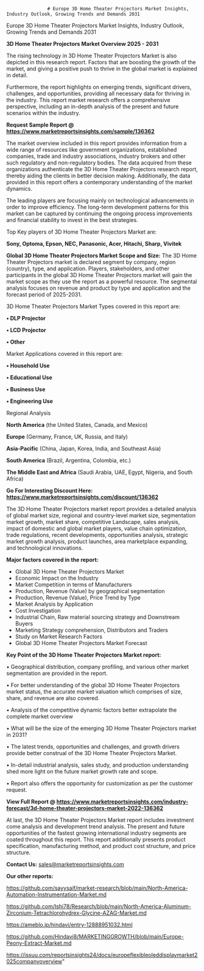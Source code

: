                    # Europe 3D Home Theater Projectors Market Insights, Industry Outlook, Growing Trends and Demands 2031
 Europe 3D Home Theater Projectors Market Insights, Industry Outlook, Growing Trends and Demands 2031

<Strong> 3D Home Theater Projectors Market Overview 2025 - 2031</strong>

The rising technology in 3D Home Theater Projectors Market is also depicted in this research report. Factors that are boosting the growth of the market, and giving a positive push to thrive in the global market is explained in detail.

Furthermore, the report highlights on emerging trends, significant drivers, challenges, and opportunities, providing all necessary data for thriving in the industry. This report market research offers a comprehensive perspective, including an in-depth analysis of the present and future scenarios within the industry.

<strong>Request Sample Report @ <a href=https://www.marketreportsinsights.com/sample/136362>https://www.marketreportsinsights.com/sample/136362</a></strong>

The market overview included in this report provides information from a wide range of resources like government organizations, established companies, trade and industry associations, industry brokers and other such regulatory and non-regulatory bodies. The data acquired from these organizations authenticate the 3D Home Theater Projectors research report, thereby aiding the clients in better decision making. Additionally, the data provided in this report offers a contemporary understanding of the market dynamics.

The leading players are focusing mainly on technological advancements in order to improve efficiency. The long-term development patterns for this market can be captured by continuing the ongoing process improvements and financial stability to invest in the best strategies.

Top Key players of 3D Home Theater Projectors Market are:

<strong>Sony, Optoma, Epson, NEC, Panasonic, Acer, Hitachi, Sharp, Vivitek</strong>

<strong><b>Global 3D Home Theater Projectors Market Scope and Size:</b></strong>
The 3D Home Theater Projectors market is declared segment by company, region (country), type, and application. Players, stakeholders, and other participants in the global 3D Home Theater Projectors market will gain the market scope as they use the report as a powerful resource. The segmental analysis focuses on revenue and product by type and application and the forecast period of 2025-2031.

3D Home Theater Projectors Market Types covered in this report are:

<strong>• DLP Projector

• LCD Projector

• Other</strong>

Market Applications covered in this report are:

<strong>• Household Use

• Educational Use

• Business Use

• Engineering Use</strong> 

Regional Analysis

<strong>North America</strong> (the United States, Canada, and Mexico)

<strong>Europe</strong> (Germany, France, UK, Russia, and Italy)

<strong>Asia-Pacific</strong> (China, Japan, Korea, India, and Southeast Asia)

<strong>South America</strong> (Brazil, Argentina, Colombia, etc.)

<strong>The Middle East and Africa</strong> (Saudi Arabia, UAE, Egypt, Nigeria, and South Africa)

<strong>Go For Interesting Discount Here: <a href=https://www.marketreportsinsights.com/discount/136362>https://www.marketreportsinsights.com/discount/136362</a></strong>

The 3D Home Theater Projectors market report provides a detailed analysis of global market size, regional and country-level market size, segmentation market growth, market share, competitive Landscape, sales analysis, impact of domestic and global market players, value chain optimization, trade regulations, recent developments, opportunities analysis, strategic market growth analysis, product launches, area marketplace expanding, and technological innovations.

<strong><b>Major factors covered in the report:</b></strong>
<ul>
  <li>Global 3D Home Theater Projectors Market </li>
  <li>Economic Impact on the Industry</li>
  <li>Market Competition in terms of Manufacturers</li>
  <li>Production, Revenue (Value) by geographical segmentation</li>
  <li>Production, Revenue (Value), Price Trend by Type</li>
  <li>Market Analysis by Application</li>
  <li>Cost Investigation</li>
  <li>Industrial Chain, Raw material sourcing strategy and Downstream Buyers</li>
  <li>Marketing Strategy comprehension, Distributors and Traders</li>
  <li>Study on Market Research Factors</li>
  <li>Global 3D Home Theater Projectors Market Forecast</li>
</ul>

<strong><b>Key Point of the 3D Home Theater Projectors Market report:</b></strong>

• Geographical distribution, company profiling, and various other market segmentation are provided in the report.

• For better understanding of the global 3D Home Theater Projectors market status, the accurate market valuation which comprises of size, share, and revenue are also covered.

• Analysis of the competitive dynamic factors better extrapolate the complete market overview

• What will be the size of the emerging 3D Home Theater Projectors market in 2031?

• The latest trends, opportunities and challenges, and growth drivers provide better construal of the 3D Home Theater Projectors Market.

• In-detail industrial analysis, sales study, and production understanding shed more light on the future market growth rate and scope.

• Report also offers the opportunity for customization as per the customer request.

<strong><b>View Full Report @ <a href=https://www.marketreportsinsights.com/industry-forecast/3d-home-theater-projectors-market-2022-136362>https://www.marketreportsinsights.com/industry-forecast/3d-home-theater-projectors-market-2022-136362</a></b></strong>


At last, the 3D Home Theater Projectors Market report includes investment come analysis and development trend analysis. The present and future opportunities of the fastest growing international industry segments are coated throughout this report. This report additionally presents product specification, manufacturing method, and product cost structure, and price structure.

<strong>Contact Us:</strong>
sales@marketreportsinsights.com

<strong>Our other reports:</strong>

<a href=https://github.com/sayysaif/market-research/blob/main/North-America-Automation-Instrumentation-Market.md>https://github.com/sayysaif/market-research/blob/main/North-America-Automation-Instrumentation-Market.md</a>

<a href=https://github.com/Ishi78/Research/blob/main/North-America-Aluminum-Zirconium-Tetrachlorohydrex-Glycine-AZAG-Market.md>https://github.com/Ishi78/Research/blob/main/North-America-Aluminum-Zirconium-Tetrachlorohydrex-Glycine-AZAG-Market.md</a>

<a href=https://ameblo.jp/hindavi/entry-12888951032.html>https://ameblo.jp/hindavi/entry-12888951032.html</a>

<a href=https://github.com/Hindavi8/MARKETINGGROWTH/blob/main/Europe-Peony-Extract-Market.md>https://github.com/Hindavi8/MARKETINGGROWTH/blob/main/Europe-Peony-Extract-Market.md</a>

<a href=https://issuu.com/reportsinsights24/docs/europeflexibleoleddisplaymarket2025companyoverview>https://issuu.com/reportsinsights24/docs/europeflexibleoleddisplaymarket2025companyoverview</a>"
